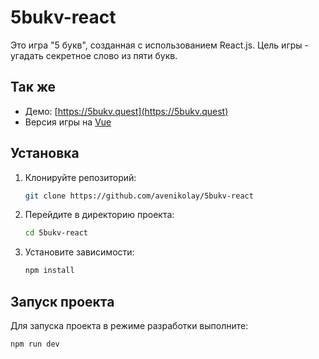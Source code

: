 # 5bukv-react

Это игра "5 букв", созданная с использованием React.js. Цель игры - угадать секретное слово из пяти букв.

## Так же

* Демо: [https://5bukv.quest](https://5bukv.quest)
* Версия игры на [Vue](https://github.com/avenikolay/5bukv-vue)


## Установка

1. Клонируйте репозиторий:
    ```sh
    git clone https://github.com/avenikolay/5bukv-react
    ```

2. Перейдите в директорию проекта:
    ```sh
    cd 5bukv-react
    ```

3. Установите зависимости:
    ```sh
    npm install
    ```

## Запуск проекта

Для запуска проекта в режиме разработки выполните:
```sh
npm run dev